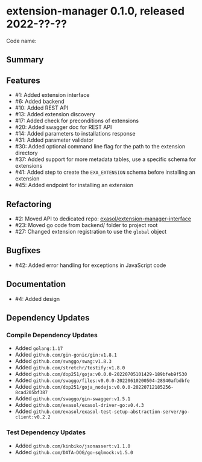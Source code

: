 # extension-manager 0.1.0, released 2022-??-??

Code name:

## Summary

## Features

* #1: Added extension interface
* #6: Added backend
* #10: Added REST API
* #13: Added extension discovery
* #17: Added check for preconditions of extensions
* #20: Added swagger doc for REST API
* #14: Added parameters to installations response
* #31: Added parameter validator
* #30: Added optional command line flag for the path to the extension directory
* #37: Added support for more metadata tables, use a specific schema for extensions
* #41: Added step to create the `EXA_EXTENSION` schema before installing an extension
* #45: Added endpoint for installing an extension

## Refactoring

* #2: Moved API to dedicated repo: [exasol/extension-manager-interface](https://github.com/exasol/extension-manager-interface/)
* #23: Moved go code from backend/ folder to project root
* #27: Changed extension registration to use the `global` object

## Bugfixes

* #42: Added error handling for exceptions in JavaScript code

## Documentation

* #4: Added design

## Dependency Updates

### Compile Dependency Updates

* Added `golang:1.17`
* Added `github.com/gin-gonic/gin:v1.8.1`
* Added `github.com/swaggo/swag:v1.8.3`
* Added `github.com/stretchr/testify:v1.8.0`
* Added `github.com/dop251/goja:v0.0.0-20220705101429-189bfeb9f530`
* Added `github.com/swaggo/files:v0.0.0-20220610200504-28940afbdbfe`
* Added `github.com/dop251/goja_nodejs:v0.0.0-20220712185256-8cad205bf387`
* Added `github.com/swaggo/gin-swagger:v1.5.1`
* Added `github.com/exasol/exasol-driver-go:v0.4.3`
* Added `github.com/exasol/exasol-test-setup-abstraction-server/go-client:v0.2.2`

### Test Dependency Updates

* Added `github.com/kinbiko/jsonassert:v1.1.0`
* Added `github.com/DATA-DOG/go-sqlmock:v1.5.0`

